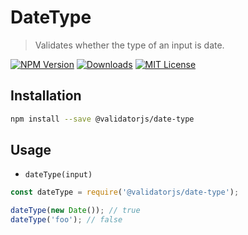 # DateType

> Validates whether the type of an input is date.

[![NPM Version](https://img.shields.io/npm/v/@validatorjs/date-type.svg)](https://www.npmjs.com/package/@validatorjs/date-type)
[![Downloads](https://img.shields.io/npm/dt/@validatorjs/date-type.svg)](https://www.npmjs.com/package/@validatorjs/date-type)
[![MIT License](https://img.shields.io/npm/l/@validatorjs/date-type.svg)](../../LICENSE)

## Installation

```bash
npm install --save @validatorjs/date-type
```

## Usage

- `dateType(input)`

```js
const dateType = require('@validatorjs/date-type');

dateType(new Date()); // true
dateType('foo'); // false
```

